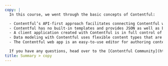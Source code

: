 ```yaml
---
copy: |
  In this course, we went through the basic concepts of Contentful:

  - Contentful’s API-first approach facilitates connecting Contentful with third-party systems
  - Contentful has no built-in templates and provides JSON as well as binaries as outputs
  - A client application created with Contentful is in full control of its presentation
  - Data modeling with Contentful uses flexible content types that are decoupled from presentation
  - The Contentful web app is an easy-to-use editor for authoring content

  If you have any questions, head over to the [Contentful Community](https://www.contentfulcommunity.com/) forum or [contact support](https://www.contentful.com/support/).
title: Summary > copy
---
```

